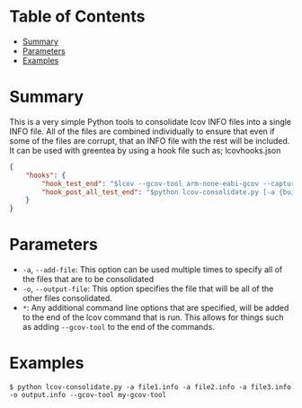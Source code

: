 # Table of Contents
* [Summary](#summary)
* [Parameters](#parameters)
* [Examples](#examples)

# Summary
This is a very simple Python tools to consolidate lcov INFO files into a single INFO file.
All of the files are combined individually to ensure that even if some of the files are corrupt, that an INFO file with the rest will be included.
It can be used with greentea by using a hook file such as;
lcovhooks.json
```json
{
    "hooks": {
        "hook_test_end": "$lcov --gcov-tool arm-none-eabi-gcov --capture --directory .build --output-file {build_path}/{test_name}.info",
        "hook_post_all_test_end": "$python lcov-consolidate.py [-a {build_path}/{test_name_list}.info] -o result.info --gcov-tool arm-none-eabi-gcov"
    }
}
```

# Parameters
* `-a`, `--add-file`: This option can be used multiple times to specify all of the files that are to be consolidated
* `-o`, `--output-file`: This option specifies the file that will be all of the other files consolidated.
* `*`: Any additional command line options that are specified, will be added to the end of the lcov command that is run. This allows for things such as adding `--gcov-tool` to the end of the commands.

# Examples
```
$ python lcov-consolidate.py -a file1.info -a file2.info -a file3.info -o output.info --gcov-tool my-gcov-tool
```
